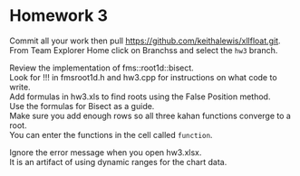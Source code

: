 # Homework 3

Commit all your work then pull https://github.com/keithalewis/xllfloat.git.  
From Team Explorer Home click on Branchss and select the `hw3` branch.

Review the implementation of fms::root1d::bisect.  
Look for !!! in fmsroot1d.h and hw3.cpp for instructions on what code to write.  
Add formulas in hw3.xls to find roots using the False Position method.  
Use the formulas for Bisect as a guide.  
Make sure you add enough rows so all three kahan functions converge to a root.  
You can enter the functions in the cell called `function`.  

Ignore the error message when you open hw3.xlsx.  
It is an artifact of using dynamic ranges for the chart data.  
